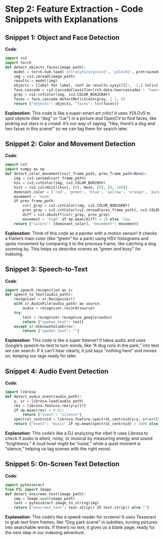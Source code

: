 # Step 2: Feature Extraction - Code Snippets with Explanations

## Snippet 1: Object and Face Detection
**Code**:
```python
import cv2
import torch
def detect_objects_faces(image_path):
    model = torch.hub.load('ultralytics/yolov5', 'yolov5s', pretrained=True)
    img = cv2.imread(image_path)
    results = model(img)
    objects = [label for label, conf in results.xyxy[0][:, -2:].tolist() if conf > 0.5]
    face_cascade = cv2.CascadeClassifier(cv2.data.haarcascades + 'haarcascade_frontalface_default.xml')
    gray = cv2.cvtColor(img, cv2.COLOR_BGR2GRAY)
    faces = face_cascade.detectMultiScale(gray, 1.1, 4)
    return {"objects": objects, "faces": len(faces)}
```

**Explanation**:
This code is like a super-smart art critic! It uses YOLOv5 to spot objects (like “dog” or “car”) in a picture and OpenCV to find faces, like picking out stars in a crowd. It’s our way of saying, “Hey, there’s a dog and two faces in this scene!” so we can tag them for search later.

## Snippet 2: Color and Movement Detection
**Code**:
```python
import cv2
import numpy as np
def detect_color_movement(curr_frame_path, prev_frame_path=None):
    img = cv2.imread(curr_frame_path)
    hsv = cv2.cvtColor(img, cv2.COLOR_BGR2HSV)
    hist = cv2.calcHist([hsv], [0], None, [8], [0, 180])
    dominant_color = ['red', 'green', 'blue', 'yellow', 'orange', 'purple', 'pink', 'brown'][np.argmax(hist)]
    movement = 'none'
    if prev_frame_path:
        curr_gray = cv2.cvtColor(img, cv2.COLOR_BGR2GRAY)
        prev_gray = cv2.cvtColor(cv2.imread(prev_frame_path), cv2.COLOR_BGR2GRAY)
        diff = cv2.absdiff(curr_gray, prev_gray)
        movement = 'high' if np.mean(diff) > 10 else 'low'
    return {"colors": [dominant_color], "movement": movement}
```

**Explanation**:
Think of this code as a painter with a motion sensor! It checks a frame’s main color (like “green” for a park) using HSV histograms and spots movement by comparing it to the previous frame, like catching a dog zooming by. This helps us describe scenes as “green and busy” for indexing.

## Snippet 3: Speech-to-Text
**Code**:
```python
import speech_recognition as sr
def speech_to_text(audio_path):
    recognizer = sr.Recognizer()
    with sr.AudioFile(audio_path) as source:
        audio = recognizer.record(source)
    try:
        text = recognizer.recognize_google(audio)
        return {"spoken_text": text}
    except sr.UnknownValueError:
        return {"spoken_text": ""}
```

**Explanation**:
This code is like a super listener! It takes audio and uses Google’s speech-to-text to turn words, like “A dog runs in the park,” into text we can search. If it can’t hear clearly, it just says “nothing here” and moves on, keeping our tags ready for later.

## Snippet 4: Audio Event Detection
**Code**:
```python
import librosa
def detect_audio_event(audio_path):
    y, sr = librosa.load(audio_path)
    rms = librosa.feature.rms(y=y)[0]
    if np.mean(rms) < 0.01:
        return {"event": "silence"}
    spectral_centroid = librosa.feature.spectral_centroid(y=y, sr=sr)[0]
    return {"event": "music" if np.mean(spectral_centroid) > 1000 else "noise"}
```

**Explanation**:
This code’s like a DJ analyzing the vibe! It uses Librosa to check if audio is silent, noisy, or musical by measuring energy and sound “brightness.” A loud howl might be “noise,” while a quiet moment is “silence,” helping us tag scenes with the right mood.

## Snippet 5: On-Screen Text Detection
**Code**:
```python
import pytesseract
from PIL import Image
def detect_onscreen_text(image_path):
    img = Image.open(image_path)
    text = pytesseract.image_to_string(img)
    return {"onscreen_text": text.strip() if text.strip() else ""}
```

**Explanation**:
This code’s like a speed-reader for screens! It uses Tesseract to grab text from frames, like “Dog park scene” in subtitles, turning pictures into searchable words. If there’s no text, it gives us a blank page, ready for the next step in our indexing adventure.